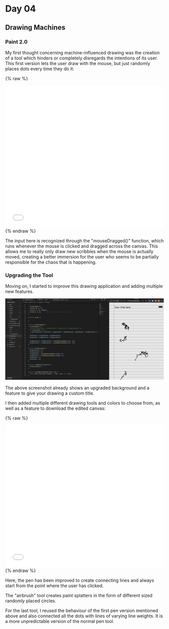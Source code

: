 # Day 04

## Drawing Machines

### Paint 2.0
My first thought concerning machine-influenced drawing was the creation of a tool which hinders or completely disregards the intentions of its user.
This first version lets the user draw with the mouse, but just randomly places dots every time they do it:

{% raw %}
<iframe src="content/day04/01/embed.html" width="100%" height="450px" frameborder="no"></iframe>
{% endraw %}

The input here is recognized through the "mouseDragged()" function, which runs whenever the mouse is clicked and dragged across the canvas. This allows me to really only draw new scribbles when the mouse is actually moved, creating a better immersion for the user who seems to be partially responsible for the chaos that is happening.

### Upgrading the Tool
Moving on, I started to improve this drawing application and adding multiple new features.

![Screenshot Drawing Tool](content/day04/Screenshot_1.png)

The above screenshot already shows an upgraded background and a feature to give your drawing a custom title.

I then added multiple different drawing tools and colors to choose from, as well as a feature to download the edited canvas:

{% raw %}
<iframe src="content/day04/03/embed.html" width="100%" height="450px" frameborder="no"></iframe>
{% endraw %}

Here, the pen has been improved to create connecting lines and always start from the point where the user has clicked.

The "airbrush" tool creates paint splatters in the form of different sized randomly placed circles.

For the last tool, I reused the behaviour of the first pen version mentioned above and also connected all the dots with lines of varying line weights. It is a more unpredictable version of the normal pen tool.